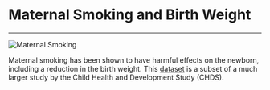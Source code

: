 # Maternal Smoking and Birth Weight
---

![Maternal Smoking](images/smoking.jepg)

Maternal smoking has been shown to have harmful effects on the newborn, including a reduction in the birth weight. This [dataset](smoking.tsv) is a subset of a much larger study by the Child Health and Development Study (CHDS).
